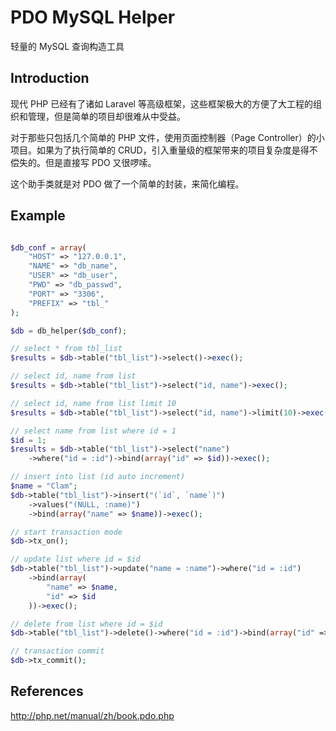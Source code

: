 # PDO MySQL Helper

轻量的 MySQL 查询构造工具

## Introduction

现代 PHP 已经有了诸如 Laravel 等高级框架，这些框架极大的方便了大工程的组织和管理，但是简单的项目却很难从中受益。

对于那些只包括几个简单的 PHP 文件，使用页面控制器（Page Controller）的小项目。如果为了执行简单的 CRUD，引入重量级的框架带来的项目复杂度是得不偿失的。但是直接写 PDO 又很啰嗦。

这个助手类就是对 PDO 做了一个简单的封装，来简化编程。



## Example

```php

$db_conf = array(
    "HOST" => "127.0.0.1",
    "NAME" => "db_name",
    "USER" => "db_user",
    "PWD" => "db_passwd",
    "PORT" => "3306",
    "PREFIX" => "tbl_"
);

$db = db_helper($db_conf);

// select * from tbl_list
$results = $db->table("tbl_list")->select()->exec();

// select id, name from list
$results = $db->table("tbl_list")->select("id, name")->exec();

// select id, name from list limit 10
$results = $db->table("tbl_list")->select("id, name")->limit(10)->exec();

// select name from list where id = 1
$id = 1;
$results = $db->table("tbl_list")->select("name")
    ->where("id = :id")->bind(array("id" => $id))->exec();

// insert into list (id auto increment)
$name = "Clam";
$db->table("tbl_list")->insert("(`id`, `name`)")
    ->values("(NULL, :name)")
    ->bind(array("name" => $name))->exec();

// start transaction mode
$db->tx_on();

// update list where id = $id
$db->table("tbl_list")->update("name = :name")->where("id = :id")
    ->bind(array(
        "name" => $name,
        "id" => $id
    ))->exec();

// delete from list where id = $id
$db->table("tbl_list")->delete()->where("id = :id")->bind(array("id" => $id))->exec();

// transaction commit
$db->tx_commit();

```



## References

http://php.net/manual/zh/book.pdo.php

